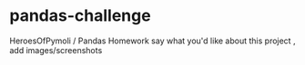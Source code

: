 # pandas-challenge
HeroesOfPymoli / Pandas Homework
say what you'd like about this project , add images/screenshots